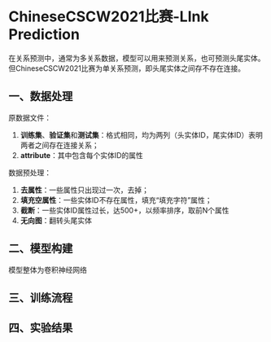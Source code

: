 # ChineseCSCW2021比赛-LInk Prediction

在关系预测中，通常为多关系数据，模型可以用来预测关系，也可预测头尾实体。但ChineseCSCW2021比赛为单关系预测，即头尾实体之间存不存在连接。

## 一、数据处理

原数据文件：

1. **训练集**、**验证集**和**测试集**：格式相同，均为两列（头实体ID，尾实体ID）表明两者之间存在连接关系；
2. **attribute**：其中包含每个实体ID的属性

数据预处理：

1. **去属性**：一些属性只出现过一次，去掉；
2. **填充空属性**：一些实体ID不存在属性，填充“填充字符”属性；
3. **截断**：一些实体ID属性过长，达500+，以频率排序，取前N个属性
4. **无向图**：翻转头尾实体

## 二、模型构建

模型整体为卷积神经网络

## 三、训练流程


## 四、实验结果